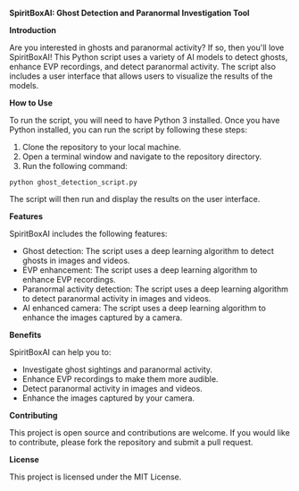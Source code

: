 **SpiritBoxAI: Ghost Detection and Paranormal Investigation Tool**

**Introduction**

Are you interested in ghosts and paranormal activity? If so, then you'll love SpiritBoxAI! This Python script uses a variety of AI models to detect ghosts, enhance EVP recordings, and detect paranormal activity. The script also includes a user interface that allows users to visualize the results of the models.

**How to Use**

To run the script, you will need to have Python 3 installed. Once you have Python installed, you can run the script by following these steps:

1. Clone the repository to your local machine.
2. Open a terminal window and navigate to the repository directory.
3. Run the following command:

```
python ghost_detection_script.py
```

The script will then run and display the results on the user interface.

**Features**

SpiritBoxAI includes the following features:

* Ghost detection: The script uses a deep learning algorithm to detect ghosts in images and videos.
* EVP enhancement: The script uses a deep learning algorithm to enhance EVP recordings.
* Paranormal activity detection: The script uses a deep learning algorithm to detect paranormal activity in images and videos.
* AI enhanced camera: The script uses a deep learning algorithm to enhance the images captured by a camera.

**Benefits**

SpiritBoxAI can help you to:

* Investigate ghost sightings and paranormal activity.
* Enhance EVP recordings to make them more audible.
* Detect paranormal activity in images and videos.
* Enhance the images captured by your camera.

**Contributing**

This project is open source and contributions are welcome. If you would like to contribute, please fork the repository and submit a pull request.

**License**

This project is licensed under the MIT License.
